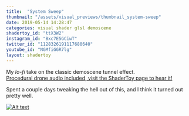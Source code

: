 ```yaml
---
title:  "System Sweep"
thumbnail: "/assets/visual_previews/thumbnail_system-sweep"
date: 2019-05-14 14:28:47
categories: visual shader glsl demoscene
shadertoy_id: "ttX3W2" 
instagram_id: "Bxc7E5GCiwT"
twitter_id: "1128326191117680640"
youtube_id: "NGMfiGGR7lg"
layout: shadertoy
---
```

My _lo-fi_ take on the classic demoscene tunnel effect.   
[Procedural drone audio included, visit the ShaderToy page to hear it!](https://www.shadertoy.com/view/ttX3W2)

Spent a couple days tweaking the hell out of this, and I think it turned out pretty well. 


[![Alt text](https://pbs.twimg.com/media/D6ihYLQWwAEUww4.jpg)](https://pbs.twimg.com/media/D6ihYLQWwAEUww4.jpg)